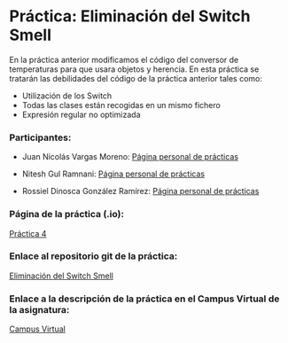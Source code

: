 # Práctica: Eliminación del Switch Smell

En la práctica anterior modificamos el código del conversor de temperaturas para que usara objetos y herencia. En esta práctica se tratarán las debilidades del código de la práctica anterior tales como:
  * Utilización de los Switch
  * Todas las clases están recogidas en un mismo fichero
  * Expresión regular no optimizada

### Participantes:

* Juan Nicolás Vargas Moreno: [Página personal de prácticas](http://alu0100706734.github.io/)

* Nitesh Gul Ramnani: [Página personal de prácticas](http://alu0100814651.github.io/blog/index.html)

* Rossiel Dinosca González Ramírez: [Página personal de prácticas](http://alu0100763478.github.io/)

### Página de la práctica (.io):

[Práctica 4](https://ull-esit-gradoii-dsi.github.io/eliminacion-del-switch-smell-rossiel-nitesh-nico1/)

### Enlace al repositorio git de la práctica:

[Eliminación del Switch Smell](https://github.com/ULL-ESIT-GRADOII-DSI/eliminacion-del-switch-smell-rossiel-nitesh-nico1)

### Enlace a la descripción de la práctica en el Campus Virtual de la asignatura:

[Campus Virtual](https://campusvirtual.ull.es/1516/mod/page/view.php?id=180154)
